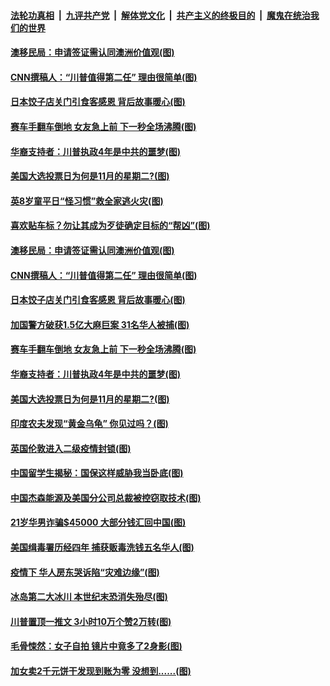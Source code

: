 

####  [法轮功真相](../../../../basic/blob/master/README.md?t=11012201) &nbsp;|&nbsp; [九评共产党](../../../../9ping.md/blob/master/README.md?t=11012201) &nbsp;|&nbsp; [解体党文化](../../../../jtdwh.md/blob/master/README.md?t=11012201)  &nbsp;|&nbsp; [共产主义的终极目的](../../../../gczydzjmd.md/blob/master/README.md?t=11012201) &nbsp;|&nbsp; [魔鬼在统治我们的世界](../../../../mgztzwmdsj.md/blob/master/README.md?t=11012201) 

#### [澳移民局：申请签证需认同澳洲价值观(图)](../pages/p3/951094.md?t=11012201) 

#### [CNN撰稿人：“川普值得第二任” 理由很简单(图)](../pages/p3/951091.md?t=11012201) 

#### [日本饺子店关门引食客感恩 背后故事暖心(图)](../pages/p3/951089.md?t=11012201) 

#### [赛车手翻车倒地 女友急上前 下一秒全场沸腾(图)](../pages/p3/950971.md?t=11012201) 

#### [华裔支持者：川普执政4年是中共的噩梦(图)](../pages/p3/950876.md?t=11012201) 

#### [美国大选投票日为何是11月的星期二?(图)](../pages/p3/950711.md?t=11012201) 

#### [英8岁童平日“怪习惯”救全家逃火灾(图)](../pages/p3/951104.md?t=11012201) 

#### [喜欢贴车标？勿让其成为歹徒确定目标的“帮凶”(图)](../pages/p3/951102.md?t=11012201) 

#### [澳移民局：申请签证需认同澳洲价值观(图)](../pages/p3/951094.md?t=11012201) 

#### [CNN撰稿人：“川普值得第二任” 理由很简单(图)](../pages/p3/951091.md?t=11012201) 

#### [日本饺子店关门引食客感恩 背后故事暖心(图)](../pages/p3/951089.md?t=11012201) 

#### [加国警方破获1.5亿大麻巨案 31名华人被捕(图)](../pages/p3/951085.md?t=11012201) 

#### [赛车手翻车倒地 女友急上前 下一秒全场沸腾(图)](../pages/p3/950971.md?t=11012201) 

#### [华裔支持者：川普执政4年是中共的噩梦(图)](../pages/p3/950876.md?t=11012201) 

#### [美国大选投票日为何是11月的星期二?(图)](../pages/p3/950711.md?t=11012201) 

#### [印度农夫发现“黄金乌龟” 你见过吗？(图)](../pages/p3/950979.md?t=11012201) 

#### [英国伦敦进入二级疫情封锁(图)](../pages/p3/950977.md?t=11012201) 

#### [中国留学生揭秘：国保这样威胁我当卧底(图)](../pages/p3/950939.md?t=11012201) 

#### [中国杰森能源及美国分公司总裁被控窃取技术(图)](../pages/p3/950953.md?t=11012201) 

#### [21岁华男诈骗$45000 大部分钱汇回中国(图)](../pages/p3/950865.md?t=11012201) 

#### [美国缉毒署历经四年 捕获贩毒洗钱五名华人(图)](../pages/p3/950866.md?t=11012201) 

#### [疫情下 华人房东哭诉陷“灾难边缘”(图)](../pages/p3/950863.md?t=11012201) 

#### [冰岛第二大冰川 本世纪末恐消失殆尽(图)](../pages/p3/950864.md?t=11012201) 

#### [川普置顶一推文 3小时10万个赞2万转(图)](../pages/p3/950859.md?t=11012201) 

#### [毛骨悚然：女子自拍 镜片中竟多了2身影(图)](../pages/p3/950837.md?t=11012201) 

#### [加女卖2千元饼干发现到账为零 没想到......(图)](../pages/p3/950743.md?t=11012201) 

